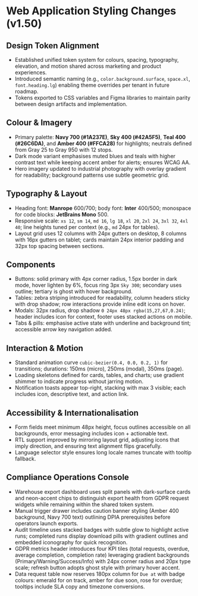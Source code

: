 # Web Application Styling Changes (v1.50)

## Design Token Alignment
- Established unified token system for colours, spacing, typography, elevation, and motion shared across marketing and product experiences.
- Introduced semantic naming (e.g., `color.background.surface`, `space.xl`, `font.heading.lg`) enabling theme overrides per tenant in future roadmap.
- Tokens exported to CSS variables and Figma libraries to maintain parity between design artifacts and implementation.

## Colour & Imagery
- Primary palette: **Navy 700 (#1A237E)**, **Sky 400 (#42A5F5)**, **Teal 400 (#26C6DA)**, and **Amber 400 (#FFCA28)** for highlights; neutrals defined from Gray 25 to Gray 950 with 12 stops.
- Dark mode variant emphasises muted blues and teals with higher contrast text while keeping accent amber for alerts; ensures WCAG AA.
- Hero imagery updated to industrial photography with overlay gradient for readability; background patterns use subtle geometric grid.

## Typography & Layout
- Heading font: **Manrope** 600/700; body font: **Inter** 400/500; monospace for code blocks: **JetBrains Mono** 500.
- Responsive scale: `xs 12`, `sm 14`, `md 16`, `lg 18`, `xl 20`, `2xl 24`, `3xl 32`, `4xl 40`; line heights tuned per context (e.g., `md` 24px for tables).
- Layout grid uses 12 columns with 24px gutters on desktop, 8 columns with 16px gutters on tablet; cards maintain 24px interior padding and 32px top spacing between sections.

## Components
- Buttons: solid primary with 4px corner radius, 1.5px border in dark mode, hover lighten by 6%, focus ring 3px `Sky 300`; secondary uses outline; tertiary is ghost with hover background.
- Tables: zebra striping introduced for readability, column headers sticky with drop shadow; row interactions provide inline edit icons on hover.
- Modals: 32px radius, drop shadow `0 24px 48px rgba(15,27,67,0.24)`; header includes icon for context, footer uses stacked actions on mobile.
- Tabs & pills: emphasise active state with underline and background tint; accessible arrow key navigation added.

## Interaction & Motion
- Standard animation curve `cubic-bezier(0.4, 0.0, 0.2, 1)` for transitions; durations: 150ms (micro), 250ms (modal), 350ms (page).
- Loading skeletons defined for cards, tables, and charts; use gradient shimmer to indicate progress without jarring motion.
- Notification toasts appear top-right, stacking with max 3 visible; each includes icon, descriptive text, and action link.

## Accessibility & Internationalisation
- Form fields meet minimum 48px height, focus outlines accessible on all backgrounds, error messaging includes icon + actionable text.
- RTL support improved by mirroring layout grid, adjusting icons that imply direction, and ensuring text alignment flips gracefully.
- Language selector style ensures long locale names truncate with tooltip fallback.

## Compliance Operations Console
- Warehouse export dashboard uses split panels with dark-surface cards and neon-accent chips to distinguish export health from GDPR request widgets while remaining within the shared token system.
- Manual trigger drawer includes caution banner styling (Amber 400 background, Navy 700 text) outlining DPIA prerequisites before operators launch exports.
- Audit timeline uses stacked badges with subtle glow to highlight active runs; completed runs display download pills with gradient outlines and embedded iconography for quick recognition.
- GDPR metrics header introduces four KPI tiles (total requests, overdue, average completion, completion rate) leveraging gradient backgrounds (Primary/Warning/Success/Info) with 24px corner radius and 20px type scale; refresh button adopts ghost style with primary hover accent.
- Data request table now reserves 180px column for `Due at` with badge colours: emerald for on track, amber for due soon, rose for overdue; tooltips include SLA copy and timezone conversions.
